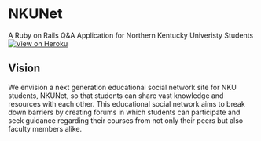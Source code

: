 NKUNet
================
A Ruby on Rails Q&A Application for Northern Kentucky Univeristy Students
[![View on Heroku](https://www.herokucdn.com/deploy/button.png)](http://nkunet17.herokuapp.com/)

Vision
-----------
We envision a next generation educational social network site for NKU students, NKUNet, so that students can share vast knowledge and resources with each other. This educational social network aims to break down barriers by creating forums in which students can participate and seek guidance regarding their courses from not only their peers but also faculty members alike. 
